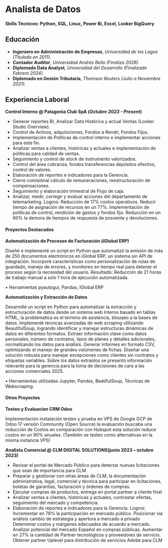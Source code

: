 # Analista de Datos

#### Skills Técnicos: Python, SQL,  Linux, Power Bi, Excel, Looker BigQuery

## Educación

+ **Ingeniero en Administración de Empresas**, _Universidad de los Lagos (Titulado en 2011)._							       		
+ **Contador Auditor**,  _Universidad Andrés Bello (Finaliza 2026)._ 			        		
+ **Diplomado Data Analyst**, _Universidad del Desarrollo (Finalizado Febrero 2024)._
+ **Diplomado en Gesión Tributaria**,  _Thomson Reuters (Julio a Noviembre 2021)._

## Experiencia Laboral
**Control Interno @ Patagonia Club SpA (_Octubre 2023 - Present_)**
- Generar reportes BI, Analizar Data Histórica y actual Ventas (Looker Studio Overview).
- Control de Activos, adquisiciones, Fondos a Rendir, Fondos Fijos.
- Implementación de Políticas de control interno e implementar acciones para este fin.
- Analizar ventas a clientes, históricas y actuales e implementación de políticas para calidad de ventas.
- Seguimiento y control de stock de instrumento valorizados.
- Control del área cobranza, fondos transferencias depósitos efectivo, control de valores.
- Elaboración de reportes e indicadores para la Gerencia.
- Cierre comisiónal cálculo de remuneraciones, reestructuración de compensaciones.
- Seguimiento y elaboración trimestral de Flujo de caja.
- Analizar, medir, corregir y evaluar acciones del departamento de telemarketing.
Logros: Reducción de 17% costos operativos.
 Reducir tiempo de asignación de recursos en un 77%.
 Implementación de políticas de control, rendición de gastos y fondos fijo.
 Reducción en un 60% la demora de tiempos de respuesta de posventa y devoluciones.

#### Proyectos Destacados
**Automatización de Procesos de Facturación (iGlobal ERP)**

Diseñé e implementé un script en Python que automatizó la emisión de más de 250 documentos electrónicos en iGlobal ERP, un sistema sin API de integración. Incorporé características como personalización de rutas de guardado, manejo de errores, y monitoreo en tiempo real para detener el proceso según la necesidad del usuario. Resultado: Reducción de 21 horas de trabajo manual a solo 1 hora de ejecución automatizada.

•	Herramientas pyautogui, Pandas, IGlobal ERP

**Automatización y Extracción de Datos**

Desarrollé un script en Python para automatizar la extracción y estructuración de datos desde un sistema web Interno basado en tablas HTML, la problematica es el termino de asistencia, blouqeo a la bases de datos. Implementé técnicas avanzadas de web scraping utilizando BeautifulSoup, logrando identificar y manejar estructuras dinámicas de datos en diferentes formatos. Extraer información clave como datos personales, número de contratos, tipos de planes y detalles adicionales, normalizando los datos para análisis. Generar informes en formato CSV, optimizando el manejo de grandes volúmenes de fichas. Diseñar una solución robusta para manejar excepciones como clientes sin contratos y etiquetas variables. Sobre los datos extraídos se presentó información relevante para la gerencia para la toma de decisiones de cara a las acciones comerciales 2025.

•	Herramientas utilizadas Jupyter, Pandas, BeatifulSoup, Técnicas de Webscraping.

#### Otros Proyectos
**Testeo y Evaluacion CRM Odoo**

Implementación instalación testeo y prueba en VPS de Google GCP de Odoo 17 versión Community (Open Source) la evaluación buscaba una reducción de Costos en comparación con Hubspot esta solución reduce costos en un 90% anuales. (También se testeo como alternativas en la misma instancia VPS)


**Analista Comercial	@ CLM DIGITAL SOLUTIONS(junio 2023 – octubre 2023)**
- Revisar el portal de Mercado Público para detectar nuevas licitaciones que sean de importancia para CLM.
- Preparar y gestionar con otras áreas de CLM, la documentación administrativa, legal, comercial y técnica para participar en licitaciones, boletas de garantías, facturación y órdenes de compras.
- Ejecutar compras de productos, entrega en portal partner a cliente final
- Analizar ventas a clientes, históricas y actuales, contrastar ofertas, seguimiento del mercado y competencia.
- Elaboración de reportes e indicadores para la Gerencia.
Logros: Incrementar en 78% la participación en mercado público.
 Posicionar vía análisis cambio de estrategia y apertura a mercado a privado
 Determinar costos y márgenes adecuados de acuerdo a mercado.
 Analizar potencial del mercado Español en compras públicas.
 Aumentar en 27% la cantidad de Partner tecnológicos y proveedores de servicio.
 Obtener partner Uplevel para distribución de servicios Adobe para CLM

